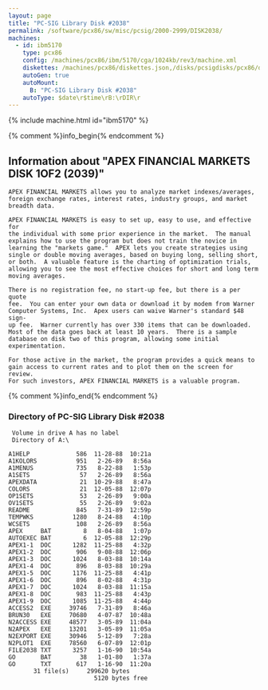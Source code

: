 ```yaml
---
layout: page
title: "PC-SIG Library Disk #2038"
permalink: /software/pcx86/sw/misc/pcsig/2000-2999/DISK2038/
machines:
  - id: ibm5170
    type: pcx86
    config: /machines/pcx86/ibm/5170/cga/1024kb/rev3/machine.xml
    diskettes: /machines/pcx86/diskettes.json,/disks/pcsigdisks/pcx86/diskettes.json
    autoGen: true
    autoMount:
      B: "PC-SIG Library Disk #2038"
    autoType: $date\r$time\rB:\rDIR\r
---
```


{% include machine.html id="ibm5170" %}

{% comment %}info_begin{% endcomment %}

## Information about "APEX FINANCIAL MARKETS DISK 1OF2 (2039)"

    APEX FINANCIAL MARKETS allows you to analyze market indexes/averages,
    foreign exchange rates, interest rates, industry groups, and market
    breadth data.
    
    APEX FINANCIAL MARKETS is easy to set up, easy to use, and effective for
    the individual with some prior experience in the market.  The manual
    explains how to use the program but does not train the novice in
    learning the "markets game."  APEX lets you create strategies using
    single or double moving averages, based on buying long, selling short,
    or both.  A valuable feature is the charting of optimization trials,
    allowing you to see the most effective choices for short and long term
    moving averages.
    
    There is no registration fee, no start-up fee, but there is a per quote
    fee.  You can enter your own data or download it by modem from Warner
    Computer Systems, Inc.  Apex users can waive Warner's standard $48 sign-
    up fee.  Warner currently has over 330 items that can be downloaded.
    Most of the data goes back at least 10 years.  There is a sample
    database on disk two of this program, allowing some initial
    experimentation.
    
    For those active in the market, the program provides a quick means to
    gain access to current rates and to plot them on the screen for review.
    For such investors, APEX FINANCIAL MARKETS is a valuable program.
{% comment %}info_end{% endcomment %}


### Directory of PC-SIG Library Disk #2038

     Volume in drive A has no label
     Directory of A:\

    A1HELP             586  11-28-88  10:21a
    A1KOLORS           951   2-26-89   8:56a
    A1MENUS            735   8-22-88   1:53p
    A1SETS              57   2-26-89   8:56a
    APEXDATA            21  10-29-88   8:47a
    COLORS              21  12-05-88  12:07p
    OP1SETS             53   2-26-89   9:00a
    OV1SETS             55   2-26-89   9:02a
    README             845   7-31-89  12:59p
    TEMPWKS           1280   8-24-88   4:10p
    WCSETS             108   2-26-89   8:56a
    APEX     BAT         8   8-04-88   1:07p
    AUTOEXEC BAT         6  12-05-88  12:29p
    APEX1-1  DOC      1282  11-25-88   4:32p
    APEX1-2  DOC       906   9-08-88  12:06p
    APEX1-3  DOC      1024   8-03-88  10:14a
    APEX1-4  DOC       896   8-03-88  10:29a
    APEX1-5  DOC      1176  11-25-88   4:41p
    APEX1-6  DOC       896   8-02-88   4:31p
    APEX1-7  DOC      1024   8-03-88  11:15a
    APEX1-8  DOC       983  11-25-88   4:43p
    APEX1-9  DOC      1085  11-25-88   4:44p
    ACCESS2  EXE     39746   7-31-89   8:46a
    BRUN30   EXE     70680   4-07-87  10:48a
    N2ACCESS EXE     48577   3-05-89  11:04a
    N2APEX   EXE     13201   3-05-89  11:05a
    N2EXPORT EXE     30946   5-12-89   7:28a
    N2PLOT1  EXE     78560   6-07-89  12:01p
    FILE2038 TXT      3257   1-16-90  10:54a
    GO       BAT        38   1-01-80   1:37a
    GO       TXT       617   1-16-90  11:20a
           31 file(s)     299620 bytes
                            5120 bytes free
